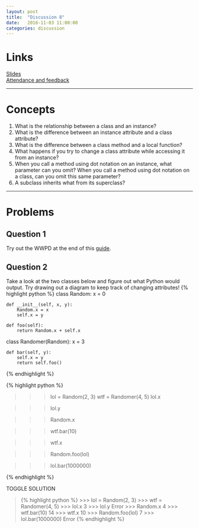 ```yaml
---
layout: post
title:  "Discussion 8"
date:   2016-11-03 11:00:00
categories: discussion
---
```


# Links

[Slides](https://docs.google.com/presentation/d/1qBEh2tABg6raGjb1ScWw3BMdaG6J7SsIXMHPHv5CIpA/edit?usp=sharing)  
[Attendance and feedback](https://docs.google.com/forms/d/e/1FAIpQLSceJGA5gcgaUSMQAUpYukLjnFZWM9zvONRBG8h08sJfdq-pwA/viewform)  

---

# Concepts  
1. What is the relationship between a class and an instance?
2. What is the difference between an instance attribute and a class attribute?
3. What is the difference between a class method and a local function?
4. What happens if you try to change a class attribute while accessing it from an instance?
5. When you call a method using dot notation on an instance, what parameter can you omit? When you call a method using dot notation on a class, can you omit this same parameter?
6. A subclass inherits what from its superclass?

---

# Problems  

## Question 1

Try out the WWPD at the end of this [guide](/cs61a-resources/guides/oop.html).

## Question 2  

Take a look at the two classes below and figure out what Python would output. Try drawing out a diagram to keep track of changing attributes!
{% highlight python %}
class Random:
    x = 0

    def __init__(self, x, y):
        Random.x = x
        self.x = y

    def foo(self):
        return Random.x + self.x

class Randomer(Random):
    x = 3

    def bar(self, y):
        self.x = y
        return self.foo()
{% endhighlight %}

{% highlight python %}
>>> lol = Random(2, 3)
>>> wtf = Randomer(4, 5)
>>> lol.x

>>> lol.y

>>> Random.x

>>> wtf.bar(10)

>>> wtf.x

>>> Random.foo(lol)

>>> lol.bar(1000000)

{% endhighlight %}

<a class="btn btn-default solution-toggle-2">TOGGLE SOLUTION</a>

<blockquote class="solution-2">{% highlight python %}
>>> lol = Random(2, 3)
>>> wtf = Randomer(4, 5)
>>> lol.x
3
>>> lol.y
Error
>>> Random.x
4
>>> wtf.bar(10)
14
>>> wtf.x
10
>>> Random.foo(lol)
7
>>> lol.bar(1000000)
Error
{% endhighlight %}
</blockquote>
